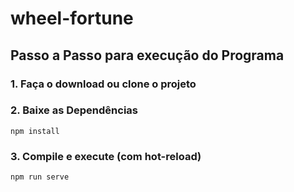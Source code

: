 # wheel-fortune

## Passo a Passo para execução do Programa

 ### 1. Faça o download ou clone o projeto

### 2. Baixe as Dependências 
```
npm install
```

### 3. Compile e execute (com hot-reload)
```
npm run serve
